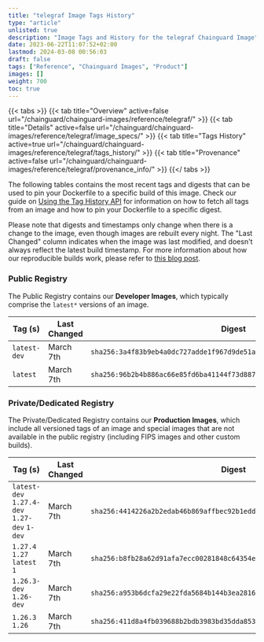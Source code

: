 ```yaml
---
title: "telegraf Image Tags History"
type: "article"
unlisted: true
description: "Image Tags and History for the telegraf Chainguard Image"
date: 2023-06-22T11:07:52+02:00
lastmod: 2024-03-08 00:56:03
draft: false
tags: ["Reference", "Chainguard Images", "Product"]
images: []
weight: 700
toc: true
---
```


{{< tabs >}}
{{< tab title="Overview" active=false url="/chainguard/chainguard-images/reference/telegraf/" >}}
{{< tab title="Details" active=false url="/chainguard/chainguard-images/reference/telegraf/image_specs/" >}}
{{< tab title="Tags History" active=true url="/chainguard/chainguard-images/reference/telegraf/tags_history/" >}}
{{< tab title="Provenance" active=false url="/chainguard/chainguard-images/reference/telegraf/provenance_info/" >}}
{{</ tabs >}}

The following tables contains the most recent tags and digests that can be used to pin your Dockerfile to a specific build of this image. Check our guide on [Using the Tag History API](/chainguard/chainguard-images/using-the-tag-history-api/) for information on how to fetch all tags from an image and how to pin your Dockerfile to a specific digest.

Please note that digests and timestamps only change when there is a change to the image, even though images are rebuilt every night. The "Last Changed" column indicates when the image was last modified, and doesn't always reflect the latest build timestamp. For more information about how our reproducible builds work, please refer to [this blog post](https://www.chainguard.dev/unchained/reproducing-chainguards-reproducible-image-builds).

### Public Registry
The Public Registry contains our **Developer Images**, which typically comprise the `latest*` versions of an image.

| Tag (s)       | Last Changed | Digest                                                                    |
|---------------|--------------|---------------------------------------------------------------------------|
|  `latest-dev` | March 7th    | `sha256:3a4f83b9eb4a0dc727adde1f967d9de51aa92a392d96fc90ddea5f34d506efd6` |
|  `latest`     | March 7th    | `sha256:96b2b4b886ac66e85fd6ba41144f73d887f5934faaf27017c26cd248df2e20b3` |


### Private/Dedicated Registry
The Private/Dedicated Registry contains our **Production Images**, which include all versioned tags of an image and special images that are not available in the public registry (including FIPS images and other custom builds).

| Tag (s)                                       | Last Changed | Digest                                                                    |
|-----------------------------------------------|--------------|---------------------------------------------------------------------------|
|  `latest-dev` `1.27.4-dev` `1.27-dev` `1-dev` | March 7th    | `sha256:4414226a2b2edab46b869affbec92b1edd447987d050d599ed19cd4961144347` |
|  `1.27.4` `1.27` `latest` `1`                 | March 7th    | `sha256:b8fb28a62d91afa7ecc00281848c64354ed2ece15acc9bbbbdba0446a0790337` |
|  `1.26.3-dev` `1.26-dev`                      | March 7th    | `sha256:a953b6dcfa29e22fda5684b144b3ea281613879c69f57e51e4397da99413133c` |
|  `1.26.3` `1.26`                              | March 7th    | `sha256:411d8a4fb039688b2bdb3983bd35dda853b749465f1850a3fcce0a636f5959a1` |

